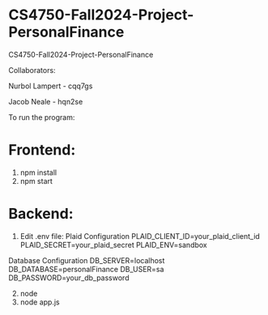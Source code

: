 # CS4750-Fall2024-Project-PersonalFinance
CS4750-Fall2024-Project-PersonalFinance

Collaborators:

Nurbol Lampert - cqq7gs

Jacob Neale - hqn2se

To run the program:

# Frontend:

1) npm install
2) npm start


# Backend:
1) Edit .env file:
Plaid Configuration
PLAID_CLIENT_ID=your_plaid_client_id
PLAID_SECRET=your_plaid_secret
PLAID_ENV=sandbox

Database Configuration
DB_SERVER=localhost
DB_DATABASE=personalFinance
DB_USER=sa
DB_PASSWORD=your_db_password

2) node
3) node app.js
